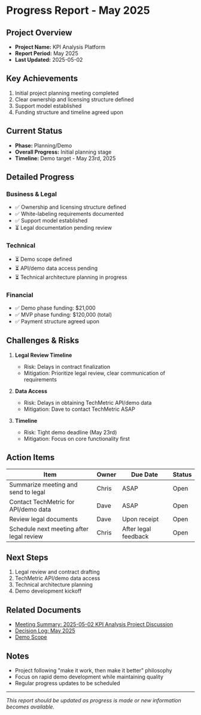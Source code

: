 # Progress Report - May 2025

## Project Overview

- **Project Name:** KPI Analysis Platform
- **Report Period:** May 2025
- **Last Updated:** 2025-05-02

## Key Achievements

1. Initial project planning meeting completed
2. Clear ownership and licensing structure defined
3. Support model established
4. Funding structure and timeline agreed upon

## Current Status

- **Phase:** Planning/Demo
- **Overall Progress:** Initial planning stage
- **Timeline:** Demo target - May 23rd, 2025

## Detailed Progress

### Business & Legal

- ✅ Ownership and licensing structure defined
- ✅ White-labeling requirements documented
- ✅ Support model established
- ⏳ Legal documentation pending review

### Technical

- ⏳ Demo scope defined
- ⏳ API/demo data access pending
- ⏳ Technical architecture planning in progress

### Financial

- ✅ Demo phase funding: $21,000
- ✅ MVP phase funding: $120,000 (total)
- ✅ Payment structure agreed upon

## Challenges & Risks

1. **Legal Review Timeline**

   - Risk: Delays in contract finalization
   - Mitigation: Prioritize legal review, clear communication of requirements

2. **Data Access**

   - Risk: Delays in obtaining TechMetric API/demo data
   - Mitigation: Dave to contact TechMetric ASAP

3. **Timeline**
   - Risk: Tight demo deadline (May 23rd)
   - Mitigation: Focus on core functionality first

## Action Items

| Item                                     | Owner | Due Date             | Status |
| ---------------------------------------- | ----- | -------------------- | ------ |
| Summarize meeting and send to legal      | Chris | ASAP                 | Open   |
| Contact TechMetric for API/demo data     | Dave  | ASAP                 | Open   |
| Review legal documents                   | Dave  | Upon receipt         | Open   |
| Schedule next meeting after legal review | Chris | After legal feedback | Open   |

## Next Steps

1. Legal review and contract drafting
2. TechMetric API/demo data access
3. Technical architecture planning
4. Demo development kickoff

## Related Documents

- [Meeting Summary: 2025-05-02 KPI Analysis Project Discussion](../../../project/kpi-analysis/meetings/summaries/2025-05-02-kpi-analysis-project-discussion.md)
- [Decision Log: May 2025](../decisions/2025-05.md)
- [Demo Scope](../../../project/kpi-analysis/planning/demoScope.md)

## Notes

- Project following "make it work, then make it better" philosophy
- Focus on rapid demo development while maintaining quality
- Regular progress updates to be scheduled

---

_This report should be updated as progress is made or new information becomes available._
